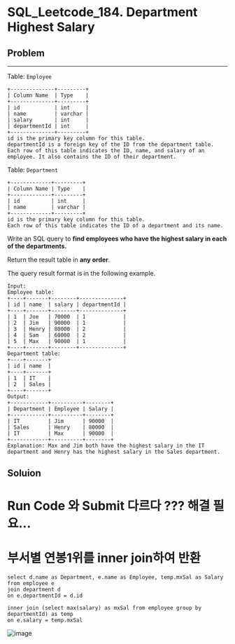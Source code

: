 # SQL_Leetcode_184. Department Highest Salary

## Problem
---

Table: `Employee`

```
+--------------+---------+
| Column Name  | Type    |
+--------------+---------+
| id           | int     |
| name         | varchar |
| salary       | int     |
| departmentId | int     |
+--------------+---------+
id is the primary key column for this table.
departmentId is a foreign key of the ID from the department table.
Each row of this table indicates the ID, name, and salary of an employee. It also contains the ID of their department.

```

Table: `Department`

```
+-------------+---------+
| Column Name | Type    |
+-------------+---------+
| id          | int     |
| name        | varchar |
+-------------+---------+
id is the primary key column for this table.
Each row of this table indicates the ID of a department and its name.

```

Write an SQL query to **find employees who have the highest salary in each of the departments.**

Return the result table in **any order**.

The query result format is in the following example.


```
Input:
Employee table:
+----+-------+--------+--------------+
| id | name  | salary | departmentId |
+----+-------+--------+--------------+
| 1  | Joe   | 70000  | 1            |
| 2  | Jim   | 90000  | 1            |
| 3  | Henry | 80000  | 2            |
| 4  | Sam   | 60000  | 2            |
| 5  | Max   | 90000  | 1            |
+----+-------+--------+--------------+
Department table:
+----+-------+
| id | name  |
+----+-------+
| 1  | IT    |
| 2  | Sales |
+----+-------+
Output:
+------------+----------+--------+
| Department | Employee | Salary |
+------------+----------+--------+
| IT         | Jim      | 90000  |
| Sales      | Henry    | 80000  |
| IT         | Max      | 90000  |
+------------+----------+--------+
Explanation: Max and Jim both have the highest salary in the IT department and Henry has the highest salary in the Sales department.
```


## Soluion

# Run Code 와 Submit 다르다 ??? 해결 필요...


# 부서별 연봉1위를 inner join하여 반환
    select d.name as Department, e.name as Employee, temp.mxSal as Salary 
    from employee e
    join department d
    on e.departmentId = d.id 

    inner join (select max(salary) as mxSal from employee group by departmentId) as temp
    on e.salary = temp.mxSal
   

![image](https://user-images.githubusercontent.com/99947811/172585783-932d7973-7426-4285-9e0c-37b570c5ee0a.png)


